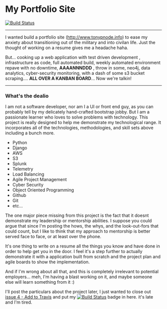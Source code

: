 # My Portfolio Site
[![Build Status](https://travis-ci.org/tonypnode/portfolio_site.svg?branch=master)](https://travis-ci.org/tonypnode/portfolio_site)
___

I wanted build a portfolio site (http://www.tonypnode.info) to ease my anxiety about transitioning out of the military 
and into civilan life. Just the thought of working on a resume gives me a headache haha.

But... cooking up a web application with test driven development , infrastructure as code, 
full automated build, weekly automated environment repave with no downtime, **__AAAANNNDDD__** , throw in some, neo4j, data analytics, 
cyber-security monitoring, with a dash of some s3 bucket scraping.... **__ALL OVER A KANBAN BOARD__**... Now we're talkin!

____
### What's the dealio
I am not a software developer, nor am I a UI or front end guy, as you can probably tell by my delicately hand-crafted bootstrap jobby.
But I am a passionate learner who loves to solve problems with technology. This project is really designed to help me demonstrate
my technological range. It incorporates all of the technologies, methodologies, and skill sets above including a bunch more. 

* Python
* Django
* AWS
* S3
* Splunk
* Telemetry
* Load Balancing
* Agile Project Management
* Cyber Security
* Object Oriented Programming
* Github
* Git
* etc...

The one major piece missing from this project is the fact that it doesnt demonstrate my leadership or mentorship abilities.
I suppose you could argue that since I'm posting the hows, the whys, and the look-out-fors that could count, but I like to think 
that my approach to mentorship is better served face to face, or at least over the phone.

It's one thing to write on a resume all the things you know and have done in order to help get you in the door. I feel it's a step further
to actually demonstrate it with a application built from scratch and the project plan and agile boards to show the
implementation.

And if I'm wrong about all that, and this is completely irrelevant to potential employers... meh, I'm having a blast working on it, 
and maybe someone else will learn something from it :)
 
I'll post the particulars about the project later, I just wanted to close out [issue 4 - Add to Travis](https://github.com/tonypnode/portfolio_site/issues/4)
 and put my [![Build Status](https://travis-ci.org/tonypnode/portfolio_site.svg?branch=master)](https://travis-ci.org/tonypnode/portfolio_site)
 badge in here. it's late and I'm tired. 
